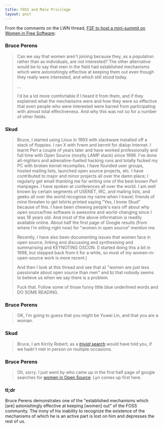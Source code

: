 ```yaml
---
title: FOSS and Male Privilege
layout: post
---
```


From the comments on the LWN thread,
[FSF to host a mini-summit on Women in Free Software](http://lwn.net/Articles/348459/):

### Bruce Perens

> Can we say that women aren't joining because they, as a population rather than
> as individuals, are not interested? The other alternative would be to say that
> men in the field had established mechanisms which were astonishingly effective
> at keeping them out even though they really were interested, and which still
> stood today.
> 
> …
>
> I'd be a lot more comfortable if I heard it from them, and if they explained
> what the mechanisms were and how they were so effective that even people who
> were interested were barred from participating with almost total
> effectiveness. And why this was not so for a number of other fields.

### Skud

> Bruce, I started using Linux in 1993 with slackware installed off a stack of
> floppies. I ran X with fvwm and kermit for dialup Internet. I learnt Perl a
> couple of years later and have worked professionally and full time with Open
> Source (mostly LAMP stack) since 1996. I've done all-nighters and
> adrenaline-fuelled hacking runs and totally fscked my PC with broken kernel
> recompiles. I have founded user groups, hosted mailing lists, launched open
> source projects, etc. I have contributed to major and minor projects all over
> the damn place; I regularly get email thanking me for writing one of the best
> known Perl manpages. I have spoken at conferences all over the world. I am
> well known by certain segments of USENET, IRC, and mailing lists, and geeks
> all over the world recognise my name when I travel; friends of mine threaten
> to get tshirts printed saying "Yes, I know Skud" because of this. I have been
> chewing people's ears off about why open source/free software is awesome and
> world-changing since I was 18 years old. And most of the above information is
> readily available online. About half the first page of Google results (from
> where I'm sitting right now) for "women in open source" mention me.
> 
> Recently, I have also been documenting issues that women face in open source,
> linking and discussing and synthesising and summarising and KEYNOTING OSCON.
> (I started doing this a bit in 1998, but stepped back from it for a while, so
> most of my women-in-open-source work is more recent.)
> 
> And then I look at this thread and see that a) "women are just less passionate
> about open source than men" and b) that nobody seems to believe us when we say
> there is a problem.
>
> Fuck that. Follow some of those funny little blue underlined words and DO SOME
> READING.

### Bruce Perens

> OK, I'm going to guess that you might be Yuwei Lin, and that you are a woman.

### Skud

> Bruce, I am Kirrily Robert, as a [*trivial* search](http://lmgtfy.com/?q=skud)
> would have told you, if we hadn't met in person on multiple occasions.

### Bruce Perens

> Oh, sorry. I just went by who came up in the first half page of google
> searches for
> [women in Open Source](http://lmgtfy.com/?q=women+in+Open+Source). Lyn comes
> up first here.

### tl;dr

Bruce Perens demonstrates one of the "established mechanisms which [are]
astonishingly effective at keeping [women] out" of the FOSS community. The irony
of his inability to recognize the existence of the mechanisms of which he is an
active part is lost on him and depresses the rest of us.
